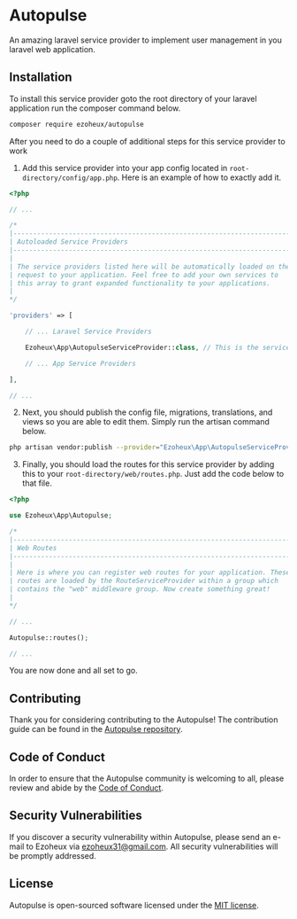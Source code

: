 # Autopulse

An amazing laravel service provider to implement user management in you laravel web application.

## Installation

To install this service provider goto the root directory of your laravel application run the composer command below.

```sh
composer require ezoheux/autopulse
```

After you need to do a couple of additional steps for this service provider to work

1. Add this service provider into your app config located in `root-directory/config/app.php`. Here is an example of how to exactly add it.

```php
<?php

// ...

/*
|--------------------------------------------------------------------------
| Autoloaded Service Providers
|--------------------------------------------------------------------------
|
| The service providers listed here will be automatically loaded on the
| request to your application. Feel free to add your own services to
| this array to grant expanded functionality to your applications.
|
*/

'providers' => [

    // ... Laravel Service Providers

    Ezoheux\App\AutopulseServiceProvider::class, // This is the service provider.

    // ... App Service Providers

],

// ...

```

2. Next, you should publish the config file, migrations, translations, and views so you are able to edit them. Simply run the artisan command below.

```sh
php artisan vendor:publish --provider="Ezoheux\App\AutopulseServiceProvider"
```

3. Finally, you should load the routes for this service provider by adding this to your `root-directory/web/routes.php`. Just add the code below to that file.

```php
<?php

use Ezoheux\App\Autopulse;

/*
|--------------------------------------------------------------------------
| Web Routes
|--------------------------------------------------------------------------
|
| Here is where you can register web routes for your application. These
| routes are loaded by the RouteServiceProvider within a group which
| contains the "web" middleware group. Now create something great!
|
*/

// ...

Autopulse::routes();

// ...

```

You are now done and all set to go.

## Contributing

Thank you for considering contributing to the Autopulse! The contribution guide can be found in the [Autopulse repository](https://github.com/ezoheux/autopulse/blob/master/CONTRIBUTING.md).

## Code of Conduct

In order to ensure that the Autopulse community is welcoming to all, please review and abide by the [Code of Conduct](https://github.com/ezoheux/autopulse/blob/master/CODE_OF_CONDUCT.md).

## Security Vulnerabilities

If you discover a security vulnerability within Autopulse, please send an e-mail to Ezoheux via [ezoheux31@gmail.com](mailto:ezoheux31@gmail.com). All security vulnerabilities will be promptly addressed.

## License

Autopulse is open-sourced software licensed under the [MIT license](https://opensource.org/licenses/MIT).
